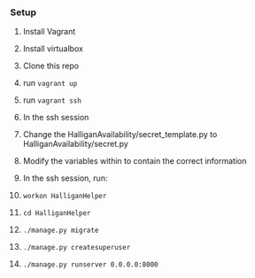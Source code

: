 ### Setup

1. Install Vagrant
2. Install virtualbox
3. Clone this repo
4. run ```vagrant up```
5. run ```vagrant ssh```
6. In the ssh session
  1. Change the HalliganAvailability/secret_template.py to HalliganAvailability/secret.py
  2. Modify the variables within to contain the correct information

6. In the ssh session, run:
  1. ```workon HalliganHelper```
  2. ```cd HalliganHelper ```
  3. ```./manage.py migrate```
  4. ```./manage.py createsuperuser```
  5. ```./manage.py runserver 0.0.0.0:8000```

